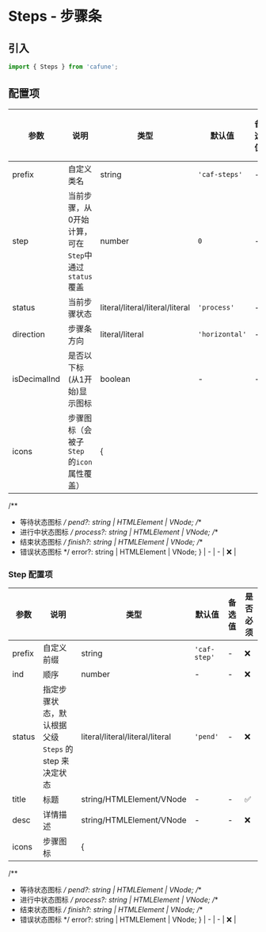 # Steps - 步骤条

## 引入
```jsx
import { Steps } from 'cafune';
```

## 配置项
| 参数 | 说明 | 类型 | 默认值 |备选值 | 是否必须 |
| --- | --- | --- | --- | --- | --- |
| prefix | 自定义类名 | string | `'caf-steps'` | - | ❌ |
| step | 当前步骤，从0开始计算，可在`Step`中通过`status`覆盖 | number | `0` | - | ❌ |
| status | 当前步骤状态 | literal/literal/literal/literal | `'process'` | - | ❌ |
| direction | 步骤条方向 | literal/literal | `'horizontal'` | - | ❌ |
| isDecimalInd | 是否以下标(从1开始)显示图标 | boolean | - | - | ❌ |
| icons | 步骤图标（会被子`Step` 的`icon` 属性覆盖） | {
  /**
   * 等待状态图标
   */
  pend?: string | HTMLElement | VNode;
  /**
   * 进行中状态图标
   */
  process?: string | HTMLElement | VNode;
  /**
   * 结束状态图标
   */
  finish?: string | HTMLElement | VNode;
  /**
   * 错误状态图标
   */
  error?: string | HTMLElement | VNode;
} | - | - | ❌ |

### Step 配置项
| 参数 | 说明 | 类型 | 默认值 |备选值 | 是否必须 |
| --- | --- | --- | --- | --- | --- |
| prefix | 自定义前缀 | string | `'caf-step'` | - | ❌ |
| ind | 顺序 | number | - | - | ❌ |
| status | 指定步骤状态，默认根据父级`Steps` 的step 来决定状态 | literal/literal/literal/literal | `'pend'` | - | ❌ |
| title | 标题 | string/HTMLElement/VNode | - | - | ✅  |
| desc | 详情描述 | string/HTMLElement/VNode | - | - | ❌ |
| icons | 步骤图标 | {
  /**
   * 等待状态图标
   */
  pend?: string | HTMLElement | VNode;
  /**
   * 进行中状态图标
   */
  process?: string | HTMLElement | VNode;
  /**
   * 结束状态图标
   */
  finish?: string | HTMLElement | VNode;
  /**
   * 错误状态图标
   */
  error?: string | HTMLElement | VNode;
} | - | - | ❌ |
